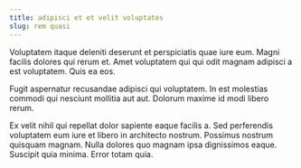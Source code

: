 ```yaml
---
title: adipisci et et velit voluptates
slug: rem quasi
---
```


Voluptatem itaque deleniti deserunt et perspiciatis quae iure eum. Magni facilis dolores qui rerum et. Amet voluptatem qui qui odit magnam adipisci a est voluptatem. Quis ea eos.

Fugit aspernatur recusandae adipisci qui voluptatem. In est molestias commodi qui nesciunt mollitia aut aut. Dolorum maxime id modi libero rerum.

Ex velit nihil qui repellat dolor sapiente eaque facilis a. Sed perferendis voluptatem eum iure et libero in architecto nostrum. Possimus nostrum quisquam magnam. Nulla dolores quo magnam ipsa dignissimos eaque. Suscipit quia minima. Error totam quia.
